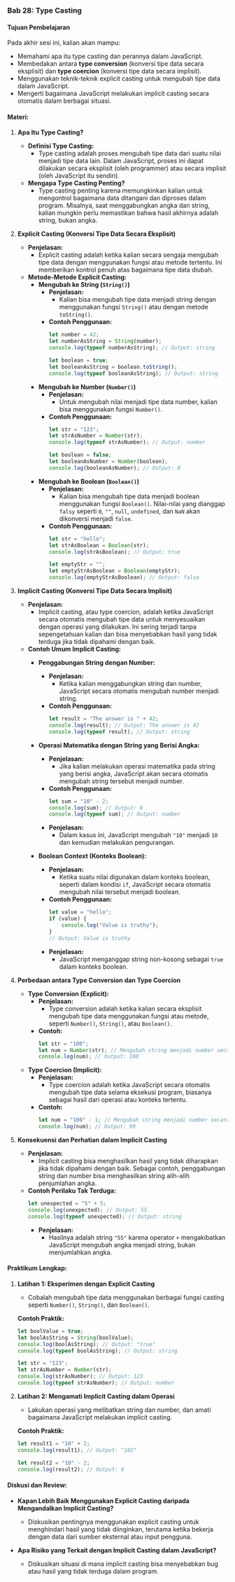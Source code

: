 ### **Bab 28: Type Casting**

#### **Tujuan Pembelajaran**
Pada akhir sesi ini, kalian akan mampu:
- Memahami apa itu type casting dan perannya dalam JavaScript.
- Membedakan antara **type conversion** (konversi tipe data secara eksplisit) dan **type coercion** (konversi tipe data secara implisit).
- Menggunakan teknik-teknik explicit casting untuk mengubah tipe data dalam JavaScript.
- Mengerti bagaimana JavaScript melakukan implicit casting secara otomatis dalam berbagai situasi.

#### **Materi:**

1. **Apa Itu Type Casting?**
   - **Definisi Type Casting:**
     - Type casting adalah proses mengubah tipe data dari suatu nilai menjadi tipe data lain. Dalam JavaScript, proses ini dapat dilakukan secara eksplisit (oleh programmer) atau secara implisit (oleh JavaScript itu sendiri).
   - **Mengapa Type Casting Penting?**
     - Type casting penting karena memungkinkan kalian untuk mengontrol bagaimana data ditangani dan diproses dalam program. Misalnya, saat menggabungkan angka dan string, kalian mungkin perlu memastikan bahwa hasil akhirnya adalah string, bukan angka.

2. **Explicit Casting (Konversi Tipe Data Secara Eksplisit)**
   - **Penjelasan:**
     - Explicit casting adalah ketika kalian secara sengaja mengubah tipe data dengan menggunakan fungsi atau metode tertentu. Ini memberikan kontrol penuh atas bagaimana tipe data diubah.
   - **Metode-Metode Explicit Casting:**
     - **Mengubah ke String (`String()`)**
       - **Penjelasan:**
         - Kalian bisa mengubah tipe data menjadi string dengan menggunakan fungsi `String()` atau dengan metode `toString()`.
       - **Contoh Penggunaan:**
         ```javascript
         let number = 42;
         let numberAsString = String(number);
         console.log(typeof numberAsString); // Output: string

         let boolean = true;
         let booleanAsString = boolean.toString();
         console.log(typeof booleanAsString); // Output: string
         ```
     - **Mengubah ke Number (`Number()`)**
       - **Penjelasan:**
         - Untuk mengubah nilai menjadi tipe data number, kalian bisa menggunakan fungsi `Number()`.
       - **Contoh Penggunaan:**
         ```javascript
         let str = "123";
         let strAsNumber = Number(str);
         console.log(typeof strAsNumber); // Output: number

         let boolean = false;
         let booleanAsNumber = Number(boolean);
         console.log(booleanAsNumber); // Output: 0
         ```
     - **Mengubah ke Boolean (`Boolean()`)**
       - **Penjelasan:**
         - Kalian bisa mengubah tipe data menjadi boolean menggunakan fungsi `Boolean()`. Nilai-nilai yang dianggap `falsy` seperti `0`, `""`, `null`, `undefined`, dan `NaN` akan dikonversi menjadi `false`.
       - **Contoh Penggunaan:**
         ```javascript
         let str = "hello";
         let strAsBoolean = Boolean(str);
         console.log(strAsBoolean); // Output: true

         let emptyStr = "";
         let emptyStrAsBoolean = Boolean(emptyStr);
         console.log(emptyStrAsBoolean); // Output: false
         ```

3. **Implicit Casting (Konversi Tipe Data Secara Implisit)**
   - **Penjelasan:**
     - Implicit casting, atau type coercion, adalah ketika JavaScript secara otomatis mengubah tipe data untuk menyesuaikan dengan operasi yang dilakukan. Ini sering terjadi tanpa sepengetahuan kalian dan bisa menyebabkan hasil yang tidak terduga jika tidak dipahami dengan baik.
   - **Contoh Umum Implicit Casting:**
     - **Penggabungan String dengan Number:**
       - **Penjelasan:**
         - Ketika kalian menggabungkan string dan number, JavaScript secara otomatis mengubah number menjadi string.
       - **Contoh Penggunaan:**
         ```javascript
         let result = "The answer is " + 42;
         console.log(result); // Output: The answer is 42
         console.log(typeof result); // Output: string
         ```
     - **Operasi Matematika dengan String yang Berisi Angka:**
       - **Penjelasan:**
         - Jika kalian melakukan operasi matematika pada string yang berisi angka, JavaScript akan secara otomatis mengubah string tersebut menjadi number.
       - **Contoh Penggunaan:**
         ```javascript
         let sum = "10" - 2;
         console.log(sum); // Output: 8
         console.log(typeof sum); // Output: number
         ```
       - **Penjelasan:**
         - Dalam kasus ini, JavaScript mengubah `"10"` menjadi `10` dan kemudian melakukan pengurangan.

     - **Boolean Context (Konteks Boolean):**
       - **Penjelasan:**
         - Ketika suatu nilai digunakan dalam konteks boolean, seperti dalam kondisi `if`, JavaScript secara otomatis mengubah nilai tersebut menjadi boolean.
       - **Contoh Penggunaan:**
         ```javascript
         let value = "hello";
         if (value) {
             console.log("Value is truthy");
         }
         // Output: Value is truthy
         ```
       - **Penjelasan:**
         - JavaScript menganggap string non-kosong sebagai `true` dalam konteks boolean.

4. **Perbedaan antara Type Conversion dan Type Coercion**
   - **Type Conversion (Explicit):**
     - **Penjelasan:**
       - Type conversion adalah ketika kalian secara eksplisit mengubah tipe data menggunakan fungsi atau metode, seperti `Number()`, `String()`, atau `Boolean()`.
     - **Contoh:**
       ```javascript
       let str = "100";
       let num = Number(str); // Mengubah string menjadi number secara eksplisit
       console.log(num); // Output: 100
       ```
   - **Type Coercion (Implicit):**
     - **Penjelasan:**
       - Type coercion adalah ketika JavaScript secara otomatis mengubah tipe data selama eksekusi program, biasanya sebagai hasil dari operasi atau konteks tertentu.
     - **Contoh:**
       ```javascript
       let num = "100" - 1; // Mengubah string menjadi number secara implisit
       console.log(num); // Output: 99
       ```

5. **Konsekuensi dan Perhatian dalam Implicit Casting**
   - **Penjelasan:**
     - Implicit casting bisa menghasilkan hasil yang tidak diharapkan jika tidak dipahami dengan baik. Sebagai contoh, penggabungan string dan number bisa menghasilkan string alih-alih penjumlahan angka.
   - **Contoh Perilaku Tak Terduga:**
     ```javascript
     let unexpected = "5" + 5;
     console.log(unexpected); // Output: 55
     console.log(typeof unexpected); // Output: string
     ```
     - **Penjelasan:**
       - Hasilnya adalah string `"55"` karena operator `+` mengakibatkan JavaScript mengubah angka menjadi string, bukan menjumlahkan angka.

#### **Praktikum Lengkap:**

1. **Latihan 1: Eksperimen dengan Explicit Casting**
   - Cobalah mengubah tipe data menggunakan berbagai fungsi casting seperti `Number()`, `String()`, dan `Boolean()`.

   **Contoh Praktik:**
   ```javascript
   let boolValue = true;
   let boolAsString = String(boolValue);
   console.log(boolAsString); // Output: "true"
   console.log(typeof boolAsString); // Output: string

   let str = "123";
   let strAsNumber = Number(str);
   console.log(strAsNumber); // Output: 123
   console.log(typeof strAsNumber); // Output: number
   ```

2. **Latihan 2: Mengamati Implicit Casting dalam Operasi**
   - Lakukan operasi yang melibatkan string dan number, dan amati bagaimana JavaScript melakukan implicit casting.

   **Contoh Praktik:**
   ```javascript
   let result1 = "10" + 2;
   console.log(result1); // Output: "102"

   let result2 = "10" - 2;
   console.log(result2); // Output: 8
   ```

#### **Diskusi dan Review:**

- **Kapan Lebih Baik Menggunakan Explicit Casting daripada Mengandalkan Implicit Casting?**
  - Diskusikan pentingnya menggunakan explicit casting untuk menghindari hasil yang tidak diinginkan, terutama ketika bekerja dengan data dari sumber eksternal atau input pengguna.
  
- **Apa Risiko yang Terkait dengan Implicit Casting dalam JavaScript?**
  - Diskusikan situasi di mana implicit casting bisa menyebabkan bug atau hasil yang tidak terduga dalam program.
